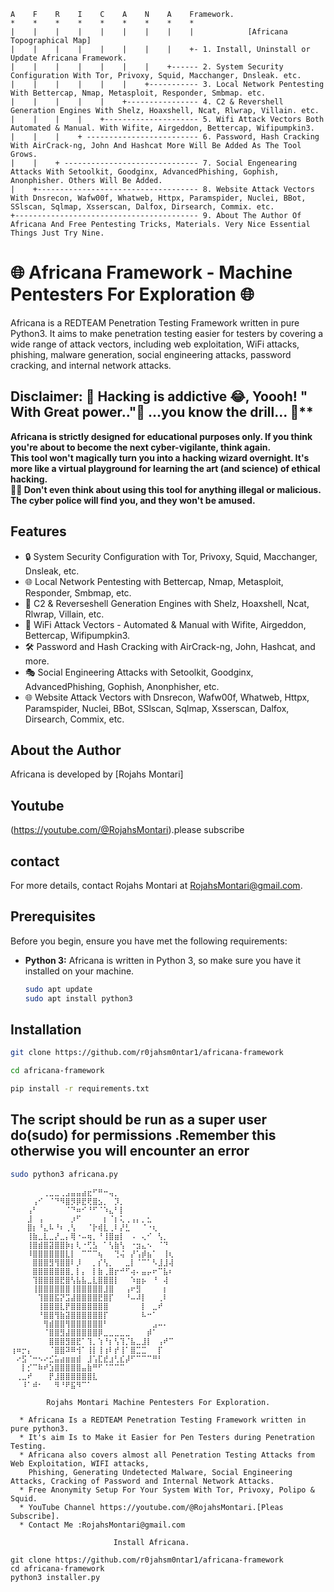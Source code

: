     A    F    R    I    C    A    N    A    Framework.
    *    *    *    *    *    *    *    *    *
    |    |    |    |    |    |    |    |    |            [Africana Topographical Map]
    |    |    |    |    |    |    |    |    +- 1. Install, Uninstall or Update Africana Framework.
    |    |    |    |    |    |    |    +------ 2. System Security Configuration With Tor, Privoxy, Squid, Macchanger, Dnsleak. etc.
    |    |    |    |    |    |    +----------- 3. Local Network Pentesting With Bettercap, Nmap, Metasploit, Responder, Smbmap. etc.
    |    |    |    |    |    +---------------- 4. C2 & Revershell Generation Engines With Shelz, Hoaxshell, Ncat, Rlwrap, Villain. etc.
    |    |    |    |    +--------------------- 5. Wifi Attack Vectors Both Automated & Manual. With Wifite, Airgeddon, Bettercap, Wifipumpkin3.
    |    |    |    + ------------------------- 6. Password, Hash Cracking With AirCrack-ng, John And Hashcat More Will Be Added As The Tool Grows.
    |    |    + ------------------------------ 7. Social Engenearing Attacks With Setoolkit, Goodginx, AdvancedPhishing, Gophish, Anonphisher. Others Will Be Added.
    |    +------------------------------------ 8. Website Attack Vectors With Dnsrecon, Wafw00f, Whatweb, Httpx, Paramspider, Nuclei, BBot, SSlscan, Sqlmap, Xsserscan, Dalfox, Dirsearch, Commix. etc.
    +----------------------------------------- 9. About The Author Of Africana And Free Pentesting Tricks, Materials. Very Nice Essential Things Just Try Nine.

# 🌐 Africana Framework - Machine Pentesters For Exploration 🌐

Africana is a REDTEAM Penetration Testing Framework written in pure Python3. It aims to make penetration testing easier for testers by covering a wide range of attack vectors, including web exploitation, WiFi attacks, phishing, malware generation, social engineering attacks, password cracking, and internal network attacks.
## Disclaimer: 🚧 Hacking is addictive  😂, Yoooh! " With Great power.."👀 ...you know the drill... 🚧**

**Africana is strictly designed for educational purposes only. If you think you're about to become the next cyber-vigilante, think again.**<br>
 **This tool won't magically turn you into a hacking wizard overnight. It's more like a virtual playground for learning the art (and science) of ethical hacking.**<br>
**🙅‍♂️ Don't even think about using this tool for anything illegal or malicious. The cyber police will find you, and they won't be amused.**
## Features

- 🔒 System Security Configuration with Tor, Privoxy, Squid, Macchanger, Dnsleak, etc.
- 🌐 Local Network Pentesting with Bettercap, Nmap, Metasploit, Responder, Smbmap, etc.
- 🚀 C2 & Reverseshell Generation Engines with Shelz, Hoaxshell, Ncat, Rlwrap, Villain, etc.
- 📡 WiFi Attack Vectors - Automated & Manual with Wifite, Airgeddon, Bettercap, Wifipumpkin3.
- 🛠 Password and Hash Cracking with AirCrack-ng, John, Hashcat, and more.
- 🎭 Social Engineering Attacks with Setoolkit, Goodginx, AdvancedPhishing, Gophish, Anonphisher, etc.
- 🌐 Website Attack Vectors with Dnsrecon, Wafw00f, Whatweb, Httpx, Paramspider, Nuclei, BBot, SSlscan, Sqlmap, Xsserscan, Dalfox, Dirsearch, Commix, etc.

## About the Author

Africana is developed by [Rojahs Montari]
## Youtube
(https://youtube.com/@RojahsMontari).please subscribe
## contact
For more details, contact Rojahs Montari at RojahsMontari@gmail.com.

## Prerequisites

Before you begin, ensure you have met the following requirements:
- **Python 3:** Africana is written in Python 3, so make sure you have it installed on your machine.

  ```bash
  sudo apt update
  sudo apt install python3
  ```
## Installation

```bash
git clone https://github.com/r0jahsm0ntar1/africana-framework
```
```bash
cd africana-framework
```
```bash
pip install -r requirements.txt
```
## The script should be run as a super user do(sudo) for permissions .Remember this otherwise you will encounter an error
```bash
sudo python3 africana.py
```

    ⠀⠀⠀⠀⠀⠀⢀⣀⣀⢀⣠⣤⣤⣴⣖⠋⠛⠒⢤⡀⠀⠀⠀⠀⠀⠀⠀⠀⠀⠀
    ⠀⠀⠀⠀⢠⠊⠀⠈⠙⠻⣿⡻⡿⣟⢟⣿⣢⡀⠀⡹⡀⠀⠀⠀⠀⠀⠀⠀⠀⠀
    ⠀⠀⠀⢠⠃⠀⠀⠀⠀⠀⠈⠙⠶⠊⠘⠋⠈⠱⣄⠃⡇⠀⠀⠀⠀⠀⠀⠀⠀⠀
    ⠀⠀⠀⣸⠀⢠⠀⠀⠀⠀⠀⡰⠋⠀⠀⠀⠀⡆⠈⡆⢅⢀⢠⡄⡀⣂⠀⠀⠀⠀
    ⠀⠀⠀⣿⡆⠘⣄⠧⠘⠆⢀⢣⠀⠀⠈⡗⢾⣇⢀⠇⡜⣃⠀⠀⠈⠐⢆⠀⠀⠀
    ⠀⠀⠀⢸⣷⣀⣇⣀⡜⣀⡄⢿⠐⠤⢶⡀⠘⢸⣿⣶⡇⠀⠠⠀⢄⠊⠀⢣⡀⠀
    ⠀⠀⠀⢸⣿⣾⣿⣽⣿⣿⡷⡆⢇⠐⢋⣣⠀⠁⢣⣷⢣⠀⠐⣲⣄⠢⠀⠈⠙⠀
    ⠀⠀⠀⠸⣿⣿⣿⣿⣿⣿⣇⡇⠀⠉⠉⠉⢦⠀⠀⢙⢬⠀⡜⢡⡾⣦⠁⠀⢸⢆
    ⠀⠀⠀⠀⣿⣿⣿⣻⢻⣿⣿⠇⡸⠀⠀⡀⡎⢣⡀⠀⠀⣀⡇⠈⠉⠁⠣⣸⣸⢼
    ⠀⠀⠀⠀⣿⣿⣿⣿⣿⣿⣿⡀⡇⡄⠀⡇⣷⢀⣿⡖⠚⠋⢴⠄⣤⡤⠖⠉⣧⠆
    ⠀⠀⠀⠀⢹⣿⣿⣿⣿⣟⣿⢣⣧⣧⣀⣇⣿⣿⣿⡇⠀⠀⠱⣶⡦⠀⠘⠀⢼⠀
    ⠀⠀⠀⠀⢸⣿⣿⣿⣿⣿⣿⢸⣿⣿⣿⣿⣿⣸⣿⠀⠀⢠⠖⣻⠀⠀⠀⠀⡆⠀
    ⠀⠀⠀⠀⠀⢹⣿⣿⣯⡝⣩⣼⣿⣿⣿⣿⣟⣿⡏⠀⠀⠘⠤⠼⡇⠀⠀⢀⠇⠀
    ⠀⠀⠀⠀⠀⢸⣿⣿⣿⣇⡟⣿⣿⣿⣿⣿⣿⣿⠀⠀⠀⠀⠀⠀⡇⠀⣀⠞⠀⠀
    ⠀⠀⠀⠀⠀⠘⣿⣿⢻⣷⣽⣿⣿⣿⣿⣿⣿⡏⠀⠀⠀⠀⠀⠀⠧⠒⠁⠀⠀⠀
    ⠀⠀⠀⠀⠀⠀⢻⣾⣿⣿⢻⣿⣿⣿⣿⣿⣿⠃⠀⠀⠀⠀⠀⠀⠀⠀⣠⠤⠄⠀
    ⠀⠀⠀⠀⠀⠀⠈⣿⣿⣻⣼⣿⣿⣿⣿⣿⡿⣀⣀⣀⣀⣀⠀⠀⠀⡾⠁⠀⠀⠀
    ⠀⠀⠀⠀⠀⠀⠀⣿⣿⣿⣻⣿⣟⠁⢹⡀⢱⠘⡆⢣⢹⡈⣧⣀⣸⡇⠀⢠⠞⠉
    ⢰⠶⡒⡄⠀⠀⠀⠈⣿⣿⠽⠿⢺⠁⢸⡇⢸⢰⠇⡞⢸⠁⣿⣉⣉⠀⠀⡏⠀⠀
    ⠀⠔⣫⠈⠒⠢⠔⣊⣥⣴⣶⣶⣾⠀⣸⢡⣏⣞⣰⢃⣎⡼⠋⠉⠉⠉⠛⠃⠀⠀
    ⠀⠀⡇⡊⠉⠷⠞⣱⣿⣿⣿⣿⣿⣤⣷⠛⠋⠈⠉⠉⠉⠀⠀⠀⠀⠀⠀⠀⠀⠀
    ⠀⢀⣀⠞⠀⠀⠀⡟⣸⣿⣿⣿⣿⣿⣿⣇⠀⠀⠀⠀⠀⠀⠀⠀⠀⠀⠀⠀⠀⠀
    ⠀⠀⠸⠁⠾⠂⠀⠀⠻⠘⠟⣯⠻⠉⠁

            Rojahs Montari Machine Pentesters For Exploration.

      * Africana Is a REDTEAM Penetration Testing Framework written in pure python3.
      * It's aim Is to Make it Easier for Pen Testers during Penetration Testing.
      * Africana also covers almost all Penetration Testing Attacks from Web Exploitation, WIFI attacks,
        Phishing, Generating Undetected Malware, Social Engineering Attacks, Cracking of Password and Internal Network Attacks.
      * Free Anonymity Setup For Your System With Tor, Privoxy, Polipo & Squid.
      * YouTube Channel https://youtube.com/@RojahsMontari.[Pleas Subscribe].
      * Contact Me :RojahsMontari@gmail.com

                           Install Africana.

    git clone https://github.com/r0jahsm0ntar1/africana-framework
    cd africana-framework
    python3 installer.py
